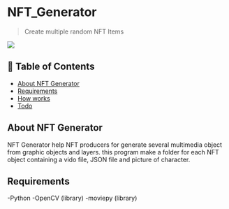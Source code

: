 # NFT_Generator
> Create multiple random NFT Items
<img src ="https://github.com/mehdi6669/NFT_Generator/blob/main/poster.jpg"/>

## 🚩 Table of Contents


- [About NFT Generator](#-about)
- [Requirements](#-requirements)
- [How works](#-how)
- [Todo](#-todo)

## About NFT Generator
NFT Generator help NFT producers for generate several multimedia object from graphic objects and layers. this program make a folder for each NFT object containing a vido file, JSON file and picture of character. 


## Requirements
-Python
-OpenCV (library)
-moviepy (library)
